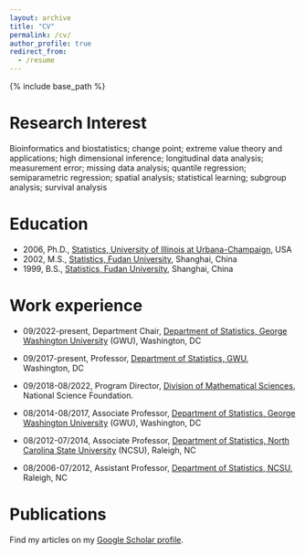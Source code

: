 ```yaml
---
layout: archive
title: "CV"
permalink: /cv/
author_profile: true
redirect_from:
  - /resume
---
```


{% include base_path %}

Research Interest
======
Bioinformatics and biostatistics; change point; extreme value theory and applications; high dimensional inference; longitudinal data analysis; measurement error; missing data analysis; quantile regression; semiparametric regression; spatial analysis; statistical learning; subgroup analysis; survival analysis

Education
======
* 2006,   Ph.D., [Statistics, University of Illinois at
 Urbana-Champaign](http://www.stat.illinois.edu), USA <!--, Advisor: [Xuming He](http://www.xuminghe.com/) -->
* 2002,   M.S., [Statistics, Fudan University](http://www.fdsm.fudan.edu.cn/en/department/tjxx/index.aspx), Shanghai, China
* 1999,   B.S., [Statistics, Fudan University](http://www.fdsm.fudan.edu.cn/en/department/tjxx/index.aspx), Shanghai, China

Work experience
======
+ 09/2022-present, Department Chair, [Department of Statistics, George Washington University](http://statistics.columbian.gwu.edu) (GWU), Washington, DC 

+ 09/2017-present, Professor, [Department of Statistics, GWU](http://statistics.columbian.gwu.edu), Washington, DC 

+ 09/2018-08/2022, Program Director, [Division of Mathematical Sciences](https://www.nsf.gov/div/index.jsp?div=DMS), National Science Foundation.   

+ 08/2014-08/2017,  Associate Professor, [Department of Statistics, George Washington University](http://statistics.columbian.gwu.edu) (GWU), Washington, DC 
+ 08/2012-07/2014, Associate Professor, [Department of Statistics, North Carolina State University](http://www.stat.ncsu.edu) (NCSU), Raleigh, NC 
+ 08/2006-07/2012, Assistant Professor, [Department of Statistics, NCSU](http://www.stat.ncsu.edu), Raleigh, NC 


Publications
======

Find my articles on my [Google Scholar profile](https://scholar.google.com/citations?hl=en&user=4cvQ4bAAAAAJ).

